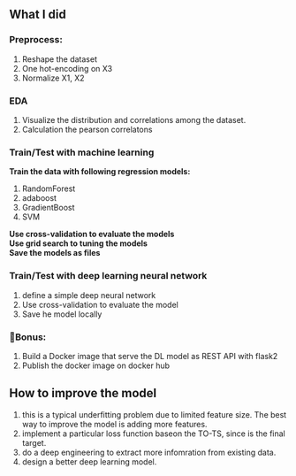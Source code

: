 ## What I did

### Preprocess:
1. Reshape the dataset 
2. One hot-encoding on X3 
3. Normalize X1, X2

### EDA
1. Visualize the distribution and correlations among the dataset. 
2. Calculation the pearson correlatons

### Train/Test with machine learning 
**Train the data with following regression models:**  
1. RandomForest  
2. adaboost  
3. GradientBoost  
4. SVM  

**Use cross-validation to evaluate the models**  
**Use grid search to tuning the models**  
**Save the models as files**  

### Train/Test with deep learning neural network 
1. define a simple deep neural network
2. Use cross-validation to evaluate the model
3. Save he model locally

### 🚀Bonus:
1. Build a Docker image that serve the DL model as REST API with flask2
2. Publish the docker image on docker hub


## How to improve the model
1. this is a typical underfitting problem due to limited feature size. The best way to improve the model is adding more features.
2. implement a particular loss function baseon the TO-TS, since is the final target.
2. do a deep engineering to extract more infomration from existing data.
3. design a better deep learning model.
